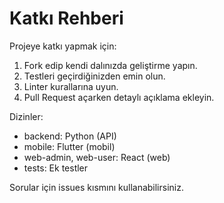 # Katkı Rehberi

Projeye katkı yapmak için:
1. Fork edip kendi dalınızda geliştirme yapın.
2. Testleri geçirdiğinizden emin olun.
3. Linter kurallarına uyun.
4. Pull Request açarken detaylı açıklama ekleyin.

Dizinler:
- backend: Python (API)
- mobile: Flutter (mobil)
- web-admin, web-user: React (web)
- tests: Ek testler

Sorular için issues kısmını kullanabilirsiniz.
